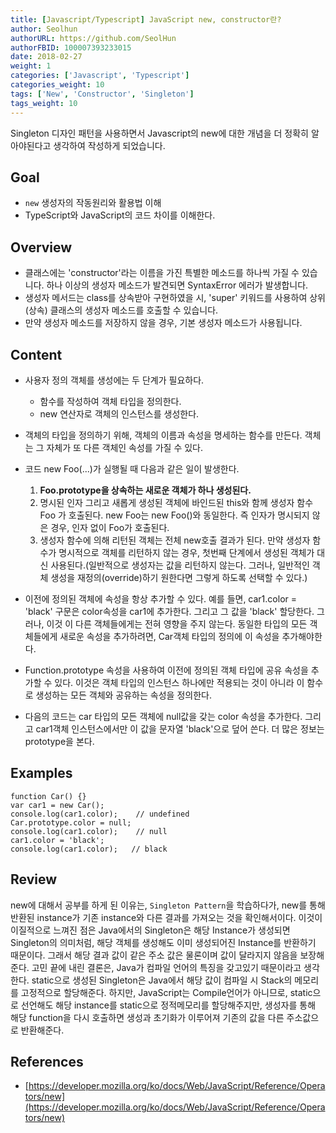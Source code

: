 ```yaml
---
title: [Javascript/Typescript] JavaScript new, constructor란?
author: Seolhun
authorURL: https://github.com/SeolHun
authorFBID: 100007393233015
date: 2018-02-27
weight: 1
categories: ['Javascript', 'Typescript']
categories_weight: 10
tags: ['New', 'Constructor', 'Singleton']
tags_weight: 10
---
```

Singleton 디자인 패턴을 사용하면서 Javascript의 new에 대한 개념을 더 정확히 알아야된다고 생각하여 작성하게 되었습니다.


## Goal
- `new` 생성자의 작동원리와 활용법 이해
- TypeScript와 JavaScript의 코드 차이를 이해한다.

## Overview
- 클래스에는 'constructor'라는 이름을 가진 특별한 메소드를 하나씩 가질 수 있습니다. 하나 이상의 생성자 메소드가 발견되면 SyntaxError 에러가 발생합니다.
- 생성자 메서드는 class를 상속받아 구현하였을 시, 'super' 키워드를 사용하여 상위(상속) 클래스의 생성자 메소드를 호출할 수 있습니다.
- 만약 생성자 메소드를 저장하지 않을 경우, 기본 생성자 메소드가 사용됩니다.

## Content
- 사용자 정의 객체를 생성에는 두 단계가 필요하다.
    - 함수를 작성하여 객체 타입을 정의한다.
    - new 연산자로 객체의 인스턴스를 생성한다.
- 객체의 타입을 정의하기 위해, 객체의 이름과 속성을 명세하는 함수를 만든다. 객체는 그 자체가 또 다른 객체인 속성를 가질 수 있다.

- 코드 new Foo(...)가 실행될 때 다음과 같은 일이 발생한다.
    1. **Foo.prototype을 상속하는 새로운 객체가 하나 생성된다.**
    2. 명시된 인자 그리고 새롭게 생성된 객체에 바인드된 this와 함께 생성자 함수 Foo 가 호출된다. new Foo는 new Foo()와 동일한다. 즉 인자가 명시되지 않은 경우, 인자 없이 Foo가 호출된다.
    3. 생성자 함수에 의해 리턴된 객체는 전체 new호출 결과가 된다. 만약 생성자 함수가 명시적으로 객체를 리턴하지 않는 경우, 첫번째 단계에서 생성된 객체가 대신 사용된다.(일반적으로 생성자는 값을 리턴하지 않는다. 그러나, 일반적인 객체 생성을 재정의(override)하기 원한다면 그렇게 하도록 선택할 수 있다.)
- 이전에 정의된 객체에 속성을 항상 추가할 수 있다. 예를 들면, car1.color = 'black' 구문은 color속성을 car1에 추가한다. 그리고 그 값을 'black' 할당한다. 그러나, 이것 이 다른 객체들에게는 전혀 영향을 주지 않는다. 동일한 타입의 모든 객체들에게 새로운 속성을 추가하려면, Car객체 타입의 정의에 이 속성을 추가해야한다.
- Function.prototype 속성을 사용하여 이전에 정의된 객체 타입에 공유 속성을 추가할 수 있다. 이것은 객체 타입의 인스턴스 하나에만 적용되는 것이 아니라 이 함수로 생성하는 모든 객체와 공유하는 속성을 정의한다.
- 다음의 코드는 car 타입의 모든 객체에 null값을 갖는 color 속성을 추가한다. 그리고 car1객체 인스턴스에서만 이 값을 문자열 'black'으로 덮어 쓴다. 더 많은 정보는 prototype을 본다.

## Examples
```tsx
function Car() {}
var car1 = new Car();
console.log(car1.color);    // undefined
Car.prototype.color = null;
console.log(car1.color);    // null
car1.color = 'black';
console.log(car1.color);   // black
```

## Review
new에 대해서 공부를 하게 된 이유는, `Singleton Pattern`을 학습하다가, new를 통해 반환된 instance가 기존 instance와 다른 결과를 가져오는 것을 확인해서이다.
이것이 이질적으로 느껴진 점은 Java에서의 Singleton은 해당 Instance가 생성되면 Singleton의 의미처럼, 해당 객체를 생성해도 이미 생성되어진 Instance를 반환하기 때문이다. 그래서 해당 결과 값이 같은 주소 값은 물론이며 값이 달라지지 않음을 보장해준다. 고민 끝에 내린 결론은, Java가 컴파일 언어의 특징을 갖고있기 때문이라고 생각한다. static으로 생성된 Singleton은 Java에서 해당 값이 컴파일 시 Stack의 메모리를 고정적으로 할당해준다. 하지만, JavaScript는 Compile언어가 아니므로, static으로 선언해도 해당 instance를 static으로 정적메모리를 할당해주지만, 생성자를 통해 해당 function을 다시 호출하면 생성과 초기화가 이루어져 기존의 값을 다른 주소값으로 반환해준다.

## References
- [https://developer.mozilla.org/ko/docs/Web/JavaScript/Reference/Operators/new](https://developer.mozilla.org/ko/docs/Web/JavaScript/Reference/Operators/new)
